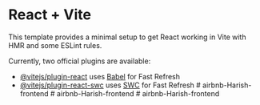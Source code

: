 # React + Vite

This template provides a minimal setup to get React working in Vite with HMR and some ESLint rules.

Currently, two official plugins are available:

- [@vitejs/plugin-react](https://github.com/vitejs/vite-plugin-react/blob/main/packages/plugin-react/README.md) uses [Babel](https://babeljs.io/) for Fast Refresh
- [@vitejs/plugin-react-swc](https://github.com/vitejs/vite-plugin-react-swc) uses [SWC](https://swc.rs/) for Fast Refresh
#   a i r b n b - H a r i s h - f r o n t e n d  
 #   a i r b n b - H a r i s h - f r o n t e n d  
 #   a i r b n b - H a r i s h - f r o n t e n d  
 